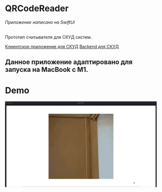 # QRCodeReader
###### Приложение написано на SwiftUI

Прототип считывателя для СКУД систем.

[Клиентское приложение для СКУД](https://github.com/AlexxalexS/SaveYourData)
[Backend для СКУД](https://github.com/AlexxalexS/newServer/)

## Данное приложение адаптировано для запуска на MacBook с M1.

# Demo
![](https://github.com/AlexxalexS/qrCodeReader/blob/main/ReadmeSupportFiles/AppGif.gif)
